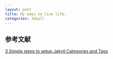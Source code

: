 ```yaml
---
layout: post
title: My ways to live life.
categories: Jekyll
---
```

## 参考文献 
<a href="https://blog.webjeda.com/jekyll-categories/">3 Simple steps to setup Jekyll Categories and Tags</a>
